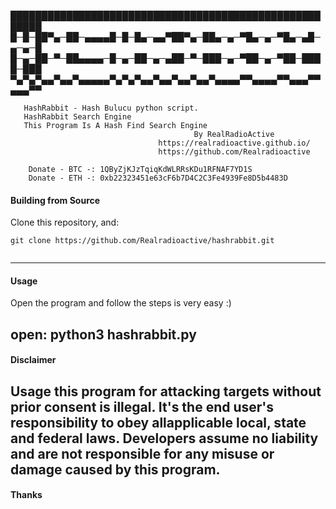 
<p align="center">


███████████████████████████████████████████████████████
█─█─██▀▄─██─▄▄▄▄█─█─█▄─▄▄▀██▀▄─██▄─▄─▀█▄─▄─▀█▄─▄█─▄─▄─█
█─▄─██─▀─██▄▄▄▄─█─▄─██─▄─▄██─▀─███─▄─▀██─▄─▀██─████─███
▀▄▀▄▀▄▄▀▄▄▀▄▄▄▄▄▀▄▀▄▀▄▄▀▄▄▀▄▄▀▄▄▀▄▄▄▄▀▀▄▄▄▄▀▀▄▄▄▀▀▄▄▄▀▀

 

       HashRabbit - Hash Bulucu python script.
	   HashRabbit Search Engine
	   This Program Is A Hash Find Search Engine 
                                             By RealRadioActive           
                                     https://realradioactive.github.io/ 
                                     https://github.com/Realradioactive
		
		Donate - BTC -: 1QByZjKJzTqiqKdWLRRsKDu1RFNAF7YD1S 
		Donate - ETH -: 0xb22323451e63cF6b7D4C2C3Fe4939Fe8D5b4483D 									 
</p>



#### Building from Source

Clone this repository, and:
```
git clone https://github.com/Realradioactive/hashrabbit.git


```

---

#### Usage



Open the program and follow the steps is very easy :)

open:
python3 hashrabbit.py
---

#### Disclaimer

Usage this program for attacking targets without prior consent is illegal. It's the end user's responsibility to obey allapplicable local, state and federal laws. Developers assume no liability and are not responsible for any misuse or damage caused by this program.
---

#### Thanks




